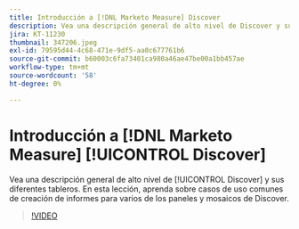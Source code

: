 ```yaml
---
title: Introducción a [!DNL Marketo Measure] Discover
description: Vea una descripción general de alto nivel de Discover y sus distintos tableros. En esta lección, aprenda sobre casos de uso comunes de creación de informes para varios de los paneles y mosaicos de Discover.
jira: KT-11230
thumbnail: 347206.jpeg
exl-id: 79595d44-4c68-471e-9df5-aa0c677761b6
source-git-commit: b60003c6fa73401ca980a46ae47be00a1bb457ae
workflow-type: tm+mt
source-wordcount: '58'
ht-degree: 0%

---
```


# Introducción a [!DNL Marketo Measure] [!UICONTROL Discover]

Vea una descripción general de alto nivel de [!UICONTROL Discover] y sus diferentes tableros. En esta lección, aprenda sobre casos de uso comunes de creación de informes para varios de los paneles y mosaicos de Discover.

>[!VIDEO](https://video.tv.adobe.com/v/347206/?quality=12&learn=on)
